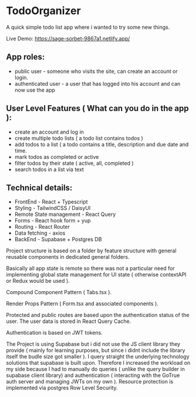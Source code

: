 # TodoOrganizer

A quick simple todo list app where i wanted to try some new things.

Live Demo: https://sage-sorbet-9867a1.netlify.app/

## App roles:

- public user - someone who visits the site, can create an account or login.
- authenticated user - a user that has logged into his account and can now use the app

## User Level Features ( What can you do in the app ):

- create an account and log in
- create multiple todo lists ( a todo list contains todos )
- add todos to a list ( a todo contains a title, description and due date and time.
- mark todos as completed or active
- filter todos by their state ( active, all, completed )
- search todos in a list via text

## Technical details:

- FrontEnd - React + Typescript
- Styling - TailwindCSS / DaisyUI
- Remote State management - React Query
- Forms - React hook form + yup
- Routing - React Router
- Data fetching - axios
- BackEnd - Supabase + Postgres DB

Project structure is based on a folder by feature structure with general reusable components in dedicated general folders.

Basically all app state is remote so there was not a particular need for implementing global state management for UI state ( otherwise contextAPI or Redux would be used ).

Compound Component Pattern ( Tabs.tsx ).

Render Props Pattern ( Form.tsx and associated components ).

Protected and public routes are based upon the authentication status of the user. The user data is stored in React Query Cache.

Authentication is based on JWT tokens.

The Project is using Supabase but i did not use the JS client library they provide ( mainly for learning purposes, but since i didnt include the library itself the budle size got smaller ). I query straight the underlying technology solutions that supabase is built upon. Therefore I increased the workload on my side because I had to manually do queries ( unlike the query builder in supabase client library) and authentication ( interacting with the GoTrue auth server and managing JWTs on my own ). Resource protection is implemented via postgres Row Level Security.
